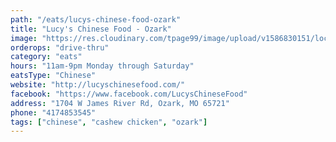 ```yaml
---
path: "/eats/lucys-chinese-food-ozark"
title: "Lucy's Chinese Food - Ozark"
image: "https://res.cloudinary.com/tpage99/image/upload/v1586830151/local417eats/local417eatslogo.png"
orderops: "drive-thru"
category: "eats"
hours: "11am-9pm Monday through Saturday"
eatsType: "Chinese"
website: "http://lucyschinesefood.com/"
facebook: "https://www.facebook.com/LucysChineseFood"
address: "1704 W James River Rd, Ozark, MO 65721"
phone: "4174853545"
tags: ["chinese", "cashew chicken", "ozark"]
---
```

